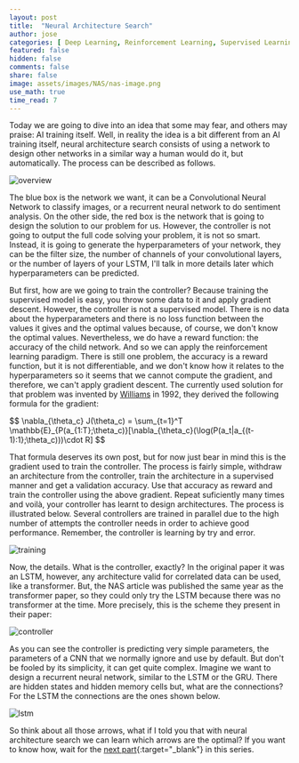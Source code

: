 ```yaml
---
layout: post
title:  "Neural Architecture Search"
author: jose
categories: [ Deep Learning, Reinforcement Learning, Supervised Learning, Happy Ideas ]
featured: false
hidden: false
comments: false
share: false
image: assets/images/NAS/nas-image.png
use_math: true
time_read: 7
---
```


Today we are going to dive into an idea that some may fear, and others may praise: AI training itself. Well, in reality the idea is a bit different from an AI training itself, neural architecture search consists of using a network to design other networks in a similar way a human would do it, but automatically. The process can be described as follows.

<p class="text-center"><img class="shadow" src="{{site.baseurl}}/assets/images/NAS/overview.png" alt="overview" /></p>

The blue box is the network we want, it can be a Convolutional Neural Network to classify images, or a recurrent neural network to do sentiment analysis. On the other side, the red box is the network that is going to design the solution to our problem for us. However, the controller is not going to output the full code solving your problem, it is not so smart. Instead, it is going to generate the hyperparameters of your network, they can be the filter size, the number of channels of your convolutional layers, or the number of layers of your LSTM, I'll talk in more details later which hyperparameters can be predicted. 

But first, how are we going to train the controller? Because training the supervised model is easy, you throw some data to it and apply gradient descent. However, the controller is not a supervised model. There is no data about the hyperparameters and there is no loss function between the values it gives and the optimal values because, of course, we don't know the optimal values. Nevertheless, we do have a reward function: the accuracy of the child network. And so we can apply the reinforcement learning paradigm. There is still one problem, the accuracy is a reward function, but it is not differentiable, and we don't know how it relates to the hyperparameters so it seems that we cannot compute the gradient, and therefore, we can't apply gradient descent. The currently used solution for that problem was invented by [Williams](https://link.springer.com/article/10.1007/BF00992696) in 1992, they derived the following formula for the gradient:
<div>
$$
  \nabla_{\theta_c} J(\theta_c) = \sum_{t=1}^T \mathbb{E}_{P(a_{1:T};\theta_c)}[\nabla_{\theta_c}(\log(P(a_t|a_{(t-1):1};\theta_c)))\cdot R]
$$
</div>

That formula deserves its own post, but for now just bear in mind this is the gradient used to train the controller. The process is fairly simple, withdraw an architecture from the controller, train the architecture in a supervised manner and get a validation accuracy. Use that accuracy as reward and train the controller using the above gradient. Repeat suficiently many times and voilà, your controller has learnt to design architectures. The process is illustrated below. Several controllers are trained in parallel due to the high number of attempts the controller needs in order to achieve good performance. Remember, the controller is learning by try and error.

<p class="text-center"><img class="shadow" src="{{site.baseurl}}/assets/images/NAS/training.png" alt="training" /></p>

Now, the details. What is the controller, exactly? In the original paper it was an LSTM, however, any architecture valid for correlated data can be used, like a transformer. But, the NAS article was published the same year as the transformer paper, so they could only try the LSTM because there was no transformer at the time. More precisely, this is the scheme they present in their paper:

<p class="text-center"><img class="shadow" src="{{site.baseurl}}/assets/images/NAS/controller.png" alt="controller" /></p>

As you can see the controller is predicting very simple parameters, the parameters of a CNN that we normally ignore and use by default. But don't be fooled by its simplicity, it can get quite complex. Imagine we want to design a recurrent neural network, similar to the LSTM or the GRU. There are hidden states and hidden memory cells but, what are the connections? For the LSTM the connections are the ones shown below.

<p class="text-center"><img class="shadow" src="{{site.baseurl}}/assets/images/NAS/lstm.png" alt="lstm" /></p>

So think about all those arrows, what if I told you that with neural architecture search we can learn which arrows are the optimal? If you want to know how, wait for the [next part]({{site.baseurl}}/NAS-parte2){:target="_blank"}  in this series.
